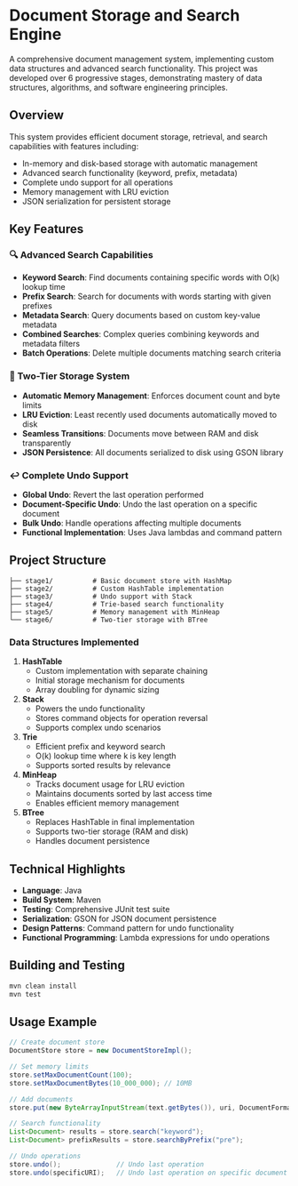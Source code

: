 # Document Storage and Search Engine

A comprehensive document management system, implementing custom data structures and advanced search functionality. This project was developed over 6 progressive stages, demonstrating mastery of data structures, algorithms, and software engineering principles.

## Overview

This system provides efficient document storage, retrieval, and search capabilities with features including:
- In-memory and disk-based storage with automatic management
- Advanced search functionality (keyword, prefix, metadata)
- Complete undo support for all operations
- Memory management with LRU eviction
- JSON serialization for persistent storage

## Key Features

### 🔍 Advanced Search Capabilities
- **Keyword Search**: Find documents containing specific words with O(k) lookup time
- **Prefix Search**: Search for documents with words starting with given prefixes
- **Metadata Search**: Query documents based on custom key-value metadata
- **Combined Searches**: Complex queries combining keywords and metadata filters
- **Batch Operations**: Delete multiple documents matching search criteria

### 💾 Two-Tier Storage System
- **Automatic Memory Management**: Enforces document count and byte limits
- **LRU Eviction**: Least recently used documents automatically moved to disk
- **Seamless Transitions**: Documents move between RAM and disk transparently
- **JSON Persistence**: All documents serialized to disk using GSON library

### ↩️ Complete Undo Support
- **Global Undo**: Revert the last operation performed
- **Document-Specific Undo**: Undo the last operation on a specific document
- **Bulk Undo**: Handle operations affecting multiple documents
- **Functional Implementation**: Uses Java lambdas and command pattern

## Project Structure
```
├── stage1/          # Basic document store with HashMap
├── stage2/          # Custom HashTable implementation
├── stage3/          # Undo support with Stack
├── stage4/          # Trie-based search functionality
├── stage5/          # Memory management with MinHeap
└── stage6/          # Two-tier storage with BTree
```
### Data Structures Implemented

1. **HashTable** 
   - Custom implementation with separate chaining
   - Initial storage mechanism for documents
   - Array doubling for dynamic sizing
2. **Stack**
   - Powers the undo functionality
   - Stores command objects for operation reversal
   - Supports complex undo scenarios
3. **Trie**
   - Efficient prefix and keyword search
   - O(k) lookup time where k is key length
   - Supports sorted results by relevance
4. **MinHeap**
   - Tracks document usage for LRU eviction
   - Maintains documents sorted by last access time
   - Enables efficient memory management
5. **BTree**
   - Replaces HashTable in final implementation
   - Supports two-tier storage (RAM and disk)
   - Handles document persistence

## Technical Highlights

- **Language**: Java
- **Build System**: Maven
- **Testing**: Comprehensive JUnit test suite
- **Serialization**: GSON for JSON document persistence
- **Design Patterns**: Command pattern for undo functionality
- **Functional Programming**: Lambda expressions for undo operations

## Building and Testing

```bash
mvn clean install
mvn test
```

## Usage Example
```java
// Create document store
DocumentStore store = new DocumentStoreImpl();

// Set memory limits
store.setMaxDocumentCount(100);
store.setMaxDocumentBytes(10_000_000); // 10MB

// Add documents
store.put(new ByteArrayInputStream(text.getBytes()), uri, DocumentFormat.TXT);

// Search functionality
List<Document> results = store.search("keyword");
List<Document> prefixResults = store.searchByPrefix("pre");

// Undo operations
store.undo();              // Undo last operation
store.undo(specificURI);   // Undo last operation on specific document
```
